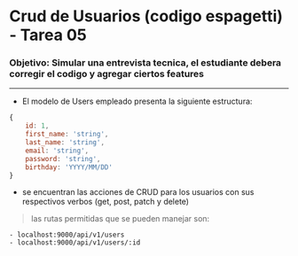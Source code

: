 # Crud de Usuarios (codigo espagetti) - Tarea 05

### Objetivo: Simular una entrevista tecnica, el estudiante debera corregir el codigo y agregar ciertos features

---- 

- El modelo de Users empleado presenta la siguiente estructura: 
```javascript
{
    id: 1,
    first_name: 'string',
    last_name: 'string',
    email: 'string',
    password: 'string',
    birthday: 'YYYY/MM/DD'
}
```

- se encuentran las acciones de CRUD para los usuarios con sus respectivos verbos (get, post, patch y delete)

> las rutas permitidas que se pueden manejar son: 

    - localhost:9000/api/v1/users
    - localhost:9000/api/v1/users/:id
